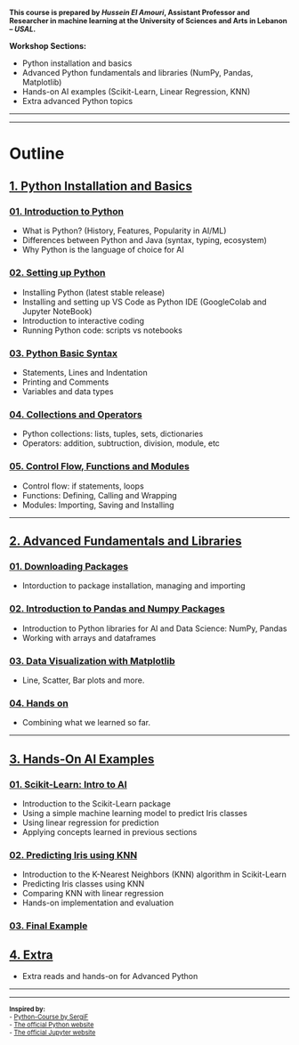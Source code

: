 
<p style="font-size:90%; font-weight:bold;">
This course is prepared by <i>Hussein El Amouri</i>, Assistant Professor and Researcher in machine learning at the University of Sciences and Arts in Lebanon – <i><b>USAL</b></i>.
</p>

**Workshop Sections:**
- Python installation and basics
- Advanced Python fundamentals and libraries (NumPy, Pandas, Matplotlib)
- Hands-on AI examples (Scikit-Learn, Linear Regression, KNN)
- Extra advanced Python topics

***
***
# Outline

## [1. Python Installation and Basics](1.%20Python%20Installation%20and%20Basics)

### [01. Introduction to Python](1.%20Python%20Installation%20and%20Basics/01_Introduction_to_Python.pdf)
- What is Python? (History, Features, Popularity in AI/ML)
- Differences between Python and Java (syntax, typing, ecosystem)
- Why Python is the language of choice for AI


### [02. Setting up Python](1.%20Python%20Installation%20and%20Basics/02_Setup_Python.pdf)
- Installing Python (latest stable release)
- Installing and setting up VS Code as Python IDE (GoogleColab and Jupyter NoteBook)
- Introduction to interactive coding
- Running Python code: scripts vs notebooks

### [03. Python Basic Syntax](1.%20Python%20Installation%20and%20Basics/03_Python_Basic_Syntax.ipynb)
- Statements, Lines and Indentation
- Printing and Comments
- Variables and data types

### [04. Collections and Operators](1.%20Python%20Installation%20and%20Basics/04_Collections_and_Operators.ipynb)
- Python collections: lists, tuples, sets, dictionaries
- Operators: addition, subtruction, division, module, etc

### [05. Control Flow, Functions and Modules](1.%20Python%20Installation%20and%20Basics/05_Control_Flow_Functions_and_Modules.ipynb)
- Control flow: if statements, loops
- Functions: Defining, Calling and Wrapping
- Modules: Importing, Saving and Installing


***

## [2. Advanced Fundamentals and Libraries](2.%20Advanced%20Fundamentals%20and%20Libraries)
### [01. Downloading Packages](2.%20Advanced%20Fundamentals%20and%20Libraries/01_Downloading_Packages.ipynb)
- Intorduction to package installation, managing and importing

### [02. Introduction to Pandas and Numpy Packages](2.%20Advanced%20Fundamentals%20and%20Libraries/02_Introduction_to_Pandas_and_NumPy.ipynb)
- Introduction to Python libraries for AI and Data Science: NumPy, Pandas
- Working with arrays and dataframes

### [03. Data Visualization with Matplotlib](2.%20Advanced%20Fundamentals%20and%20Libraries/03_Data_Visualization_with_Matplotlib.ipynb)
- Line, Scatter, Bar plots and more.

### [04. Hands on](2.%20Advanced%20Fundamentals%20and%20Libraries/04_Hands_on.ipynb)
- Combining what we learned so far.


***

## [3. Hands-On AI Examples](3.%20Hands-On%20AI%20Examples)

### [01. Scikit-Learn: Intro to AI](3.%20Hands-On%20AI%20Examples/01_Scikit_Learn_Intro_to_AI.ipynb)
- Introduction to the Scikit-Learn package
- Using a simple machine learning model to predict Iris classes
- Using linear regression for prediction
- Applying concepts learned in previous sections

### [02. Predicting Iris using KNN](3.%20Hands-On%20AI%20Examples/02_Predicting_Iris_using_KNN.ipynb)
- Introduction to the K-Nearest Neighbors (KNN) algorithm in Scikit-Learn
- Predicting Iris classes using KNN
- Comparing KNN with linear regression
- Hands-on implementation and evaluation

### [03. Final Example](3.%20Hands-On%20AI%20Examples/03_Final_Example.ipynb)

## [4. Extra](4.%20Extra)
- Extra reads and hands-on for Advanced Python
***
***

<p style="font-size:80%;">
<strong>Inspired by:</strong><br>
- <a href="https://github.com/sergif-github/Python-Course">Python-Course by SergiF</a><br>
- <a href="https://www.python.org/">The official Python website</a><br>
- <a href="https://jupyter.org/">The official Jupyter website</a>
</p>
